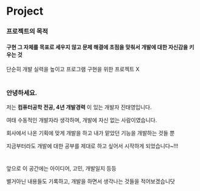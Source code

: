 # Project 

### 프로젝트의 목적
#### 구현 그 자체를 목표로 세우지 않고 문제 해결에 초점을 맞춰서 개발에 대한 자신감을 키우는 것
단순히 개발 실력을 높이고 프로그램 구현을 위한 프로젝트 X

#

### 안녕하세요.
저는  <b>컴퓨터공학 전공, 4년 개발경력</b> 이 있는 개발자 진태영입니다.

여태 수동적인 개발자라 생각하며, 개발에 자신 없는 사람이였습니다.

회사에서 나온 기획에 맞게 개발을 하고 내가 맡았던 기능을 개발하는 것들 뿐

지금부터라도 개발에 대한 공부를 제대로 하고 싶어서 시작하게 되었습니다~!!! 

#
앞으로 이 공간에는 아이디어, 고민, 개발일지 등등

별거아닌 내용들도 기록하고, 개발을 하면서 생각나는 것들을 적어보겠습니닷
